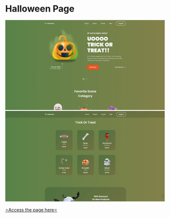 # Halloween Page

![image](./assets/img/readme-docs/home.jpg)
![image](./assets/img/readme-docs/home2.jpg)

[⭐Access the page here⭐](https://bea-sbispo.github.io/Halloween-Page.github.io)
